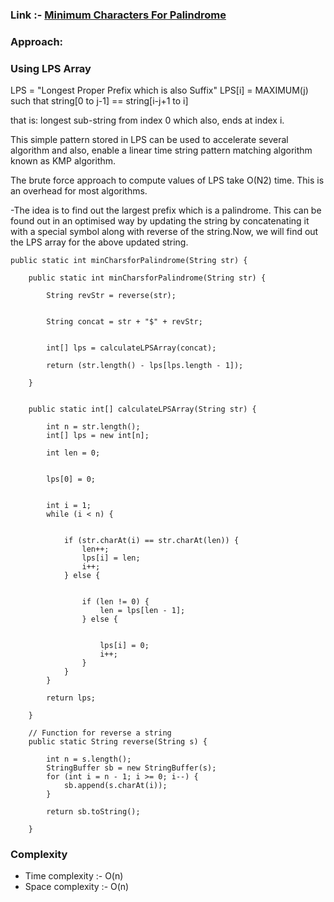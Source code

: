 ### Link :- [Minimum Characters For Palindrome](https://www.codingninjas.com/codestudio/problems/893000?topList=striver-sde-sheet-problems&utm_source=striver&utm_medium=website)




### Approach: 

### Using LPS Array

LPS = "Longest Proper Prefix which is also Suffix"
LPS[i] = MAXIMUM(j) such that string[0 to j-1] == string[i-j+1 to i]

that is: longest sub-string from index 0 which also, ends at index i.

This simple pattern stored in LPS can be used to accelerate several algorithm and also, enable a linear time string pattern matching algorithm known as KMP algorithm.

The brute force approach to compute values of LPS take O(N2) time. This is an overhead for most algorithms.

-The idea is to find out the largest prefix which is a palindrome. This can be found out in an optimised way by updating the string by concatenating it with a special symbol along with reverse of the string.Now, we will find out the LPS array for the above updated string.

   

    public static int minCharsforPalindrome(String str) {

        public static int minCharsforPalindrome(String str) {

            String revStr = reverse(str);
    
            
            String concat = str + "$" + revStr;
    
            
            int[] lps = calculateLPSArray(concat);
    
            return (str.length() - lps[lps.length - 1]);
    
        }
    
        
        public static int[] calculateLPSArray(String str) {
    
            int n = str.length();
            int[] lps = new int[n];
    
            int len = 0;
    
            
            lps[0] = 0;
    
           
            int i = 1;
            while (i < n) {
    
               
                if (str.charAt(i) == str.charAt(len)) {
                    len++;
                    lps[i] = len;
                    i++;
                } else {
    
                   
                    if (len != 0) {
                        len = lps[len - 1];
                    } else {
    
                        
                        lps[i] = 0;
                        i++;
                    }
                }
            }
    
            return lps;
    
        }
    
        // Function for reverse a string
        public static String reverse(String s) {
    
            int n = s.length();
            StringBuffer sb = new StringBuffer(s);
            for (int i = n - 1; i >= 0; i--) {
                sb.append(s.charAt(i));
            }
    
            return sb.toString();
    
        }

   ### Complexity

- Time complexity :- O(n)
- Space complexity :- O(n)
